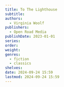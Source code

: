 ```yaml
---
title: To The Lighthouse
subtitle: 
authors:
  - Virginia Woolf
publishers:
  - Open Road Media
publishDate: 2023-01-01
series: 
order: 
weight: 
genres:
  - fiction
  - classics
shelves: 
date: 2024-09-24 15:59
lastmod: 2024-09-24 15:59
---
```

